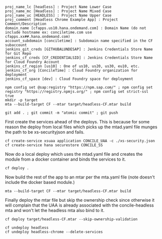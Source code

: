 ```
proj_name_lc [headless] : Project Name Lower Case
proj_name_mc [Headless] : Project Name Mixed Case
proj_name_uc [HEADLESS] : Project Name Upper Case
proj_comment [Headless Chrome Example App] : Project Comment/Description
domain_name [cfapps.us10.hana.ondemand.com] : Domain Name (do not include hostname ex: conciletime.com use cfapps.xx##.hana.ondemand.com)
account_subdomain [conciletime] : Subdomain name specified in the CF subaccount
jenkins_git_creds [GITHUBALUNDESAP] : Jenkins Credentials Store Name for Git Repo
jenkins_cf_creds [CF_CREDENTIALSID] : Jenkins Credentials Store Name for Cloud Foundry Account
jenkins_cf_region [us10] : One of us10, us20, us30, eu10, etc.
jenkins_cf_org [ConcileTime] : Cloud Foundry organization for deployment
jenkins_cf_space [dev] : Cloud Foundry space for deployment
```
```
npm config set @sap:registry "https://npm.sap.com/" ; npm config set registry "https://registry.npmjs.org/" ; npm config set strict-ssl true
mkdir -p target
mta --build-target CF --mtar target/headless-CF.mtar build
```

```
git add . ; git commit -m "atomic commit" ; git push
```


First create the services ahead of the deploys.
This is because for some reason the deploy from local files which picks up the mtad.yaml file munges the path to be xs-securityjson and fails.
```
cf create-service xsuaa application CONCILE_UAA -c ./xs-security.json
cf create-service hana securestore CONCILE_SS
```

Now do a local deploy which uses the mtad.yaml file and creates the module from a docker container and binds the services to it.
```
cf deploy .
```

Now build the rest of the app to an mtar per the mta.yaml file (note doesn't include the docker based module.)
```
mta --build-target CF --mtar target/headless-CF.mtar build
```

Finally deploy the mtar file but skip the ownership check since otherwise it will complain that the UAA is already associated with the concile-headless mta and won't let the headless mta also bind to it.
```
cf deploy target/headless-CF.mtar --skip-ownership-validation
```

```
cf undeploy headless
cf undeploy headless-chrome --delete-services
```
